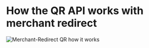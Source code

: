 <!-- START_METADATA
---
title: How the QR API works with merchant redirect
sidebar_label: Merchant redirect
sidebar_position: 10
description: How the QR API works with merchant redirect
pagination_next: null
pagination_prev: null
hide_table_of_contents: true
---
END_METADATA -->

# How the QR API works with merchant redirect

![Merchant-Redirect QR how it works](images/merchant-redirect-qr-how-it-works.png)
